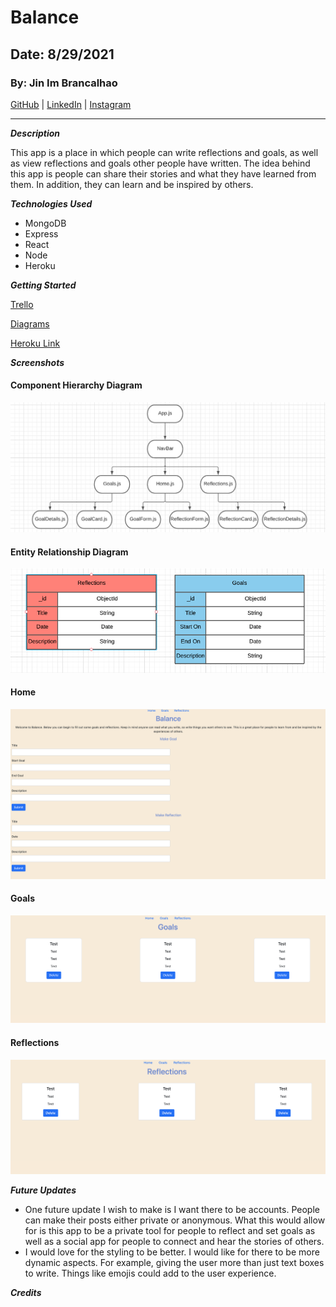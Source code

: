 # Balance

## Date: 8/29/2021

### By: Jin Im Brancalhao

[GitHub](https://github.com/jinimbrancalhao) | [LinkedIn](https://www.linkedin.com/in/jin-im-826a6b215/) | [Instagram](https://www.instagram.com/jinnybphoto/)

---

**_Description_**

This app is a place in which people can write reflections and goals, as well as view reflections and goals other people have written. The idea behind this app is people can share their stories and what they have learned from them. In addition, they can learn and be inspired by others.

**_Technologies Used_**

- MongoDB
- Express
- React
- Node
- Heroku

**_Getting Started_**

[Trello](https://trello.com/b/TXOgdIr6/balance)

[Diagrams](https://lucid.app/lucidchart/28e5f9a4-7e7f-43cb-b1f8-a738ba6b39da/edit?beaconFlowId=D9C4A8D2E07F1147&page=0_0#)

[Heroku Link](https://radiant-depths-30152.herokuapp.com/goals)

**_Screenshots_**

#### Component Hierarchy Diagram

![CHD](./screenshots/chd.png)

#### Entity Relationship Diagram

![ERD](./screenshots/erd.png)

#### Home

![Home](./screenshots/home.png)

#### Goals

![Goals](./screenshots/goals.png)

#### Reflections

![Reflections](./screenshots/reflections.png)

**_Future Updates_**

- One future update I wish to make is I want there to be accounts. People can make their posts either private or anonymous. What this would allow for is this app to be a private tool for people to reflect and set goals as well as a social app for people to connect and hear the stories of others.
- I would love for the styling to be better. I would like for there to be more dynamic aspects. For example, giving the user more than just text boxes to write. Things like emojis could add to the user experience.

**_Credits_**
